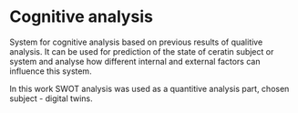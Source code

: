 # Cognitive analysis

System for cognitive analysis based on previous results of qualitive analysis. It can be used for prediction of the state of ceratin subject or system and analyse how different internal and external factors can influence this system.

In this work SWOT analysis was used as a quantitive analysis part, chosen subject - digital twins.
